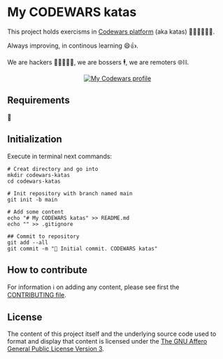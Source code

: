 # My CODEWARS katas

This project holds exercisms in [Codewars platform](https://www.codewars.com) (aka katas) 🧑‍💻🥷🏼🐱‍👤.

Always improving, in continous learning 😄👍.

We are hackers 🧑‍🎓🧑‍💻🧞, we are bossers 🕴️, we are remoters 🌐⛓️.

<div align=center>

[![My Codewars profile](https://www.codewars.com/users/davorpa/badges/large)](https://www.codewars.com/users/davorpa)

</div>


## Requirements

🚧


## Initialization

Execute in terminal next commands:

```shell
# Creat directory and go into
mkdir codewars-katas
cd codewars-katas

# Init repository with branch named main
git init -b main

# Add some content
echo "# My CODEWARS katas" >> README.md
echo "" >> .gitignore

## Commit to repository
git add --all
git commit -m "🎉 Initial commit. CODEWARS katas"

```


## How to contribute

For information ℹ️ on adding any content, please see first the [CONTRIBUTING file](CONTRIBUTING.md).


## License

The content of this project itself and the underlying source code used to format and display that content is licensed under the [The GNU Affero General Public License Version 3](LICENSE).
